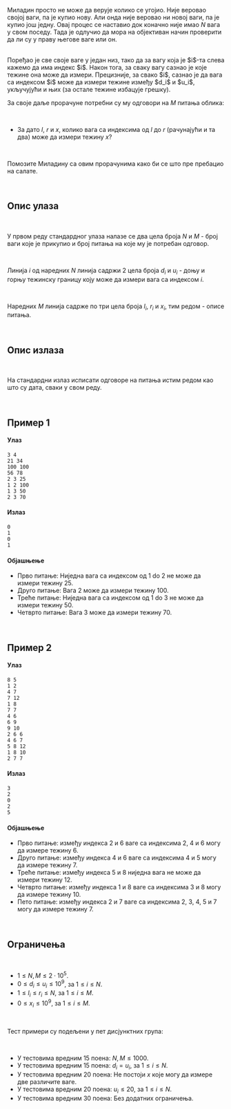 Миладин просто не може да верује колико се угојио. Није веровао својој ваги, па је купио нову. Али онда није веровао ни новој ваги, па је купио још једну. Овај процес се наставио док коначно није имао $N$ вага у свом поседу. Тада је одлучио да мора на објективан начин проверити да ли су у праву његове ваге или он.

<br>
Поређао је све своје ваге у један низ, тако да за вагу која је $i$-та слева кажемо да има индекс $i$. Након тога, за сваку вагу сазнао је које тежине она може да измери. Прецизније, за свако $i$, сазнао је да вага са индексом $i$ може да измери тежине између $d_i$ и $u_i$, укључујући и њих (за остале тежине избацује грешку).

<br>

За своје даље прорачуне потребни су му одговори на $M$ питања облика: 

<br>

- За дато $l$, $r$ и $x$, колико вага са индексима од $l$ до $r$ (рачунајући и та два) може да измери тежину $x$?

<br>

Помозите Миладину са овим прорачунима како би се што пре пребацио на салате. 

<br>

## Опис улаза

<br>

У првом реду стандардног улаза налазе се два цела броја $N$ и $M$ - број ваги које је прикупио и број питања на које му је потребан одговор. 

<br>

Линија $i$ од наредних $N$ линија садржи $2$ цела броја $d_i$ и $u_i$ - доњу и горњу тежинску границу коју може да измери вага са индексом $i$. 

<br>

Наредних $M$ линија садрже по три цела броја $l_i$, $r_i$ и $x_i$, тим редом - описе питања. 

<br>

## Опис излаза

<br>

На стандардни излаз исписати одговоре на питања истим редом као што су дата, сваки у свом реду.

<br>

## Пример 1
#### Улаз
```
3 4
21 34
100 100
56 78
2 3 25
1 2 100
1 3 50
2 3 70
```

#### Излаз
```
0
1
0
1
```

#### Објашњење

- Прво питање: Ниједна вага са индексом од $1$ do $2$ не може да измери тежину $25$.
- Друго питање: Вага $2$ може да измери тежину $100$.
- Треће питање: Ниједна вага са индексом од $1$ do $3$ не може да измери тежину $50$.
- Четврто питање: Вага $3$ може да измери тежину $70$.
<br>

## Пример 2
#### Улаз
```
8 5
1 2
4 7
7 12
1 8
7 7
4 6
6 9
9 10
2 6 6
4 6 7
5 8 12
1 8 10
2 7 7
```

#### Излаз
```
3
2
0
2
5
```

#### Објашњење

- Прво питање: између индекса $2$ и $6$ ваге са индексима $2$, $4$ и $6$ могу да измере тежину $6$.
- Друго питање: између индекса $4$ и $6$ ваге са индексима $4$ и $5$ могу да измере тежину $7$.
- Треће питање: између индекса $5$ и $8$ ниједна вага не може да измери тежину $12$.
- Четврто питање: између индекса $1$ и $8$ ваге са индексима $3$ и $8$ могу да измере тежину $10$.
- Пето питање: између индекса $2$ и $7$ ваге са индексима $2$, $3$, $4$, $5$ и $7$ могу да измере тежину $7$.
<br>

## Ограничења

<br>

- $1 \leq N, M \leq 2 \cdot 10^5$.
- $0 \leq d_i \leq u_i \leq 10^9$, за $1 \leq i \leq N$.
- $1 \leq l_i \leq r_i \leq N$, за $1 \leq i \leq M$.
- $0 \leq x_i \leq 10^9$, за $1 \leq i \leq M$.

<br>

Тест примери су подељени у пет дисјунктних група:

<br>

- У тестовима вредним 15 поена: $N, M \leq 1000$.
- У тестовима вредним 15 поена: $d_i = u_i$, за $1 \leq i \leq N$.
- У тестовима вредним 20 поена: Не постоји $x$ које могу да измере две различите ваге.
- У тестовима вредним 20 поена: $u_i \leq 20$,  за $1 \leq i \leq N$.
- У тестовима вредним 30 поена: Без додатних ограничења.
